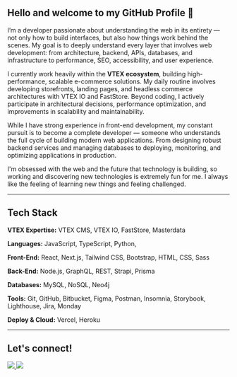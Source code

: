 ## Hello and welcome to my GitHub Profile 🤘

I’m a developer passionate about understanding the web in its entirety — not only how to build interfaces, but also how things work behind the scenes. My goal is to deeply understand every layer that involves web development: from architecture, backend, APIs, databases, and infrastructure to performance, SEO, accessibility, and user experience.

I currently work heavily within the **VTEX ecosystem**, building high-performance, scalable e-commerce solutions. My daily routine involves developing storefronts, landing pages, and headless commerce architectures with VTEX IO and FastStore. Beyond coding, I actively participate in architectural decisions, performance optimization, and improvements in scalability and maintainability.

While I have strong experience in front-end development, my constant pursuit is to become a complete developer — someone who understands the full cycle of building modern web applications. From designing robust backend services and managing databases to deploying, monitoring, and optimizing applications in production.

I'm obsessed with the web and the future that technology is building, so working and discovering new technologies is extremely fun for me. I always like the feeling of learning new things and feeling challenged.

---

## Tech Stack

**VTEX Expertise:**  VTEX CMS, VTEX IO, FastStore, Masterdata

**Languages:**  JavaScript, TypeScript, Python, 

**Front-End:**  React, Next.js, Tailwind CSS, Bootstrap, HTML, CSS, Sass

**Back-End:**  Node.js, GraphQL, REST, Strapi, Prisma

**Databases:**  MySQL, NoSQL, Neo4j

**Tools:**  Git, GitHub, Bitbucket, Figma, Postman, Insomnia, Storybook, Lighthouse, Jira, Monday

**Deploy & Cloud:**  Vercel, Heroku

---

##   Let's connect!
<p>
  <a href="mailto:gbrregisdev@gmail.com">
    <img src="https://img.shields.io/badge/Gmail-D14836?style=for-the-badge&logo=gmail&logoColor=white"/>
  </a>
  <a href="https://www.linkedin.com/in/gabrielregisdev/" target="_blank">
    <img src="https://img.shields.io/badge/LinkedIn-0077B5?style=for-the-badge&logo=linkedin&logoColor=white"/>
  </a>
</p>

